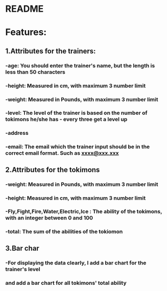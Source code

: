 # README

# Features:
## 1.Attributes for the trainers:
### -age: You should enter the trainer's name, but the length is less than 50 characters
### -height: Measured in cm, with maximum 3 number limit
### -weight: Measured in Pounds, with maximum 3 number limit
### -level: The level of the trainer is based on the number of tokimons he/she has - every three get a level up
### -address
### -email: The email which the trainer input should be in the correct email format. Such as  xxxx@xxx.xxx

## 2.Attributes for the tokimons
### -weight: Measured in Pounds, with maximum 3 number limit
### -height: Measured in cm, with maximum 3 number limit
### -Fly,Fight,Fire,Water,Electric,Ice : The ability of the tokimons, with an integer between 0 and 100
### -total: The sum of the abilities of the tokiomon

## 3.Bar char
### -For displaying the data clearly, I add a bar chart for the trainer's level
###                                  and add a bar chart for all tokimons' total ability
